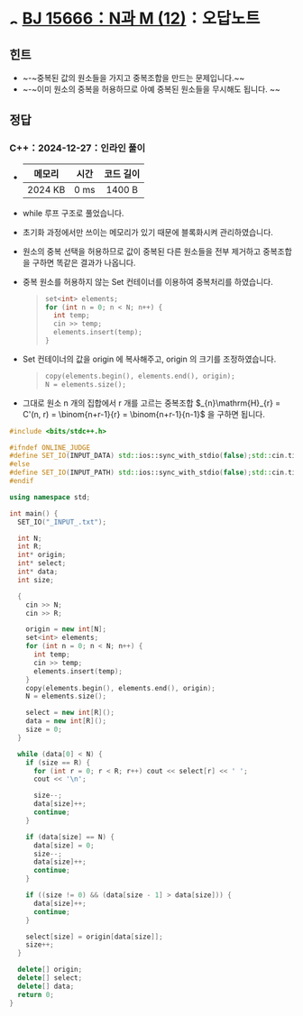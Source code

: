 # <img alt="s2" src="https://d2gd6pc034wcta.cloudfront.net/tier/9.svg" width="16" /> [BJ 15666：N과 M (12)](https://www.acmicpc.net/problem/15666)：오답노트

## 힌트

- ~-~중복된 값의 원소들을 가지고 중복조합을 만드는 문제입니다.~~
- ~-~이미 원소의 중복을 허용하므로 아예 중복된 원소들을 무시해도 됩니다. ~~

## 정답

### C++：2024-12-27：인라인 풀이

- | 메모리  | 시간 | 코드 길이 |
  | :-----: | :--: | :-------: |
  | 2024 KB | 0 ms |  1400 B   |

- while 루프 구조로 풀었습니다.
- 초기화 과정에서만 쓰이는 메모리가 있기 때문에 블록화시켜 관리하였습니다.
- 원소의 중복 선택을 허용하므로 값이 중복된 다른 원소들을 전부 제거하고 중복조합을 구하면 똑같은 결과가 나옵니다.
- 중복 원소를 허용하지 않는 Set 컨테이너를 이용하여 중복처리를 하였습니다.

  > ```cpp
  > set<int> elements;
  > for (int n = 0; n < N; n++) {
  >   int temp;
  >   cin >> temp;
  >   elements.insert(temp);
  > }
  > ```

- Set 컨테이너의 값을 origin 에 복사해주고, origin 의 크기를 조정하였습니다.

  > ```cpp
  > copy(elements.begin(), elements.end(), origin);
  > N = elements.size();
  > ```

- 그대로 원소 n 개의 집합에서 r 개를 고르는 중복조합 $_{n}\mathrm{H}_{r} = C'(n, r) = \binom{n+r-1}{r} = \binom{n+r-1}{n-1}$ 을 구하면 됩니다.

```cpp
#include <bits/stdc++.h>

#ifndef ONLINE_JUDGE
#define SET_IO(INPUT_DATA) std::ios::sync_with_stdio(false);std::cin.tie(nullptr);std::cout.tie(nullptr);std::ifstream fs(INPUT_DATA);std::cin.rdbuf(fs.is_open()?((std::istream*)&fs)->rdbuf():((std::istream*)new std::stringstream(INPUT_DATA))->rdbuf())
#else
#define SET_IO(INPUT_PATH) std::ios::sync_with_stdio(false);std::cin.tie(nullptr);std::cout.tie(nullptr)
#endif

using namespace std;

int main() {
  SET_IO("_INPUT_.txt");

  int N;
  int R;
  int* origin;
  int* select;
  int* data;
  int size;

  {
    cin >> N;
    cin >> R;

    origin = new int[N];
    set<int> elements;
    for (int n = 0; n < N; n++) {
      int temp;
      cin >> temp;
      elements.insert(temp);
    }
    copy(elements.begin(), elements.end(), origin);
    N = elements.size();

    select = new int[R]();
    data = new int[R]();
    size = 0;
  }

  while (data[0] < N) {
    if (size == R) {
      for (int r = 0; r < R; r++) cout << select[r] << ' ';
      cout << '\n';

      size--;
      data[size]++;
      continue;
    }

    if (data[size] == N) {
      data[size] = 0;
      size--;
      data[size]++;
      continue;
    }

    if ((size != 0) && (data[size - 1] > data[size])) {
      data[size]++;
      continue;
    }

    select[size] = origin[data[size]];
    size++;
  }

  delete[] origin;
  delete[] select;
  delete[] data;
  return 0;
}
```

